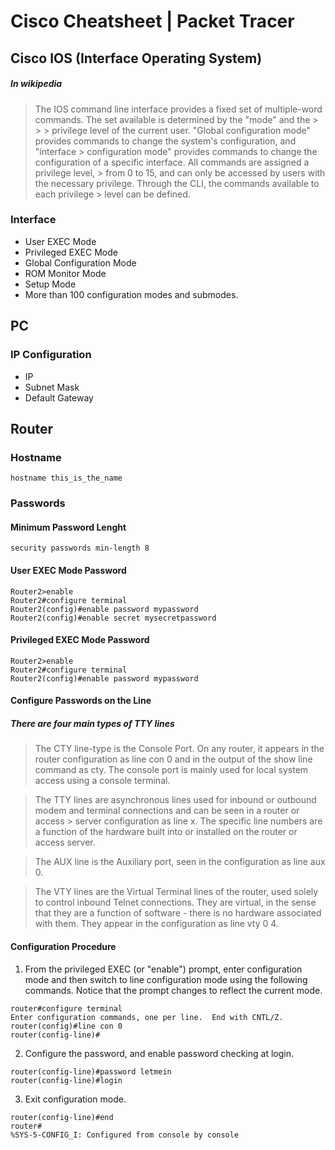# Cisco Cheatsheet | Packet Tracer

## Cisco IOS (Interface Operating System)
##### In wikipedia
> The IOS command line interface provides a fixed set of multiple-word commands. The set available is determined by the "mode" and the > > > privilege level of the current user. "Global configuration mode" provides commands to change the system's configuration, and "interface > configuration mode" provides commands to change the configuration of a specific interface. All commands are assigned a privilege level, > from 0 to 15, and can only be accessed by users with the necessary privilege. Through the CLI, the commands available to each privilege > level can be defined.
### Interface

- User EXEC Mode
- Privileged EXEC Mode
- Global Configuration Mode
- ROM Monitor Mode
- Setup Mode
- More than 100 configuration modes and submodes.
## PC
### IP Configuration
- IP
- Subnet Mask
- Default Gateway

## Router

### Hostname
```
hostname this_is_the_name
```
### Passwords

#### Minimum Password Lenght
```
security passwords min-length 8
```
#### User EXEC Mode Password
```
Router2>enable
Router2#configure terminal
Router2(config)#enable password mypassword
Router2(config)#enable secret mysecretpassword
```

#### Privileged EXEC Mode Password
```
Router2>enable
Router2#configure terminal
Router2(config)#enable password mypassword
```
#### Configure Passwords on the Line
##### There are four main types of TTY lines
> The CTY line-type is the Console Port. On any router, it appears in the router configuration as line con 0 and in the output of the 
> show line command as cty. The console port is mainly used for local system access using a console terminal.

> The TTY lines are asynchronous lines used for inbound or outbound modem and terminal connections and can be seen in a router or access > server configuration as line x. The specific line numbers are a function of the hardware built into or installed on the router or 
> access server.

> The AUX line is the Auxiliary port, seen in the configuration as line aux 0.

> The VTY lines are the Virtual Terminal lines of the router, used solely to control inbound Telnet connections. They are virtual, in 
> the sense that they are a function of software - there is no hardware associated with them. They appear in the configuration as line 
> vty 0 4.

#### Configuration Procedure

1. From the privileged EXEC (or "enable") prompt, enter configuration mode and then switch to line configuration mode using the following commands. Notice that the prompt changes to reflect the current mode. 
```
router#configure terminal
Enter configuration commands, one per line.  End with CNTL/Z.
router(config)#line con 0
router(config-line)#
```
2. Configure the password, and enable password checking at login.
```
router(config-line)#password letmein
router(config-line)#login
```
3. Exit configuration mode.
```
router(config-line)#end
router#
%SYS-5-CONFIG_I: Configured from console by console
```
